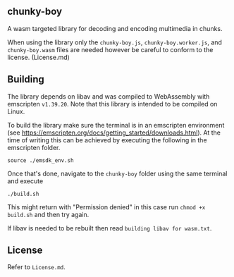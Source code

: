 ## chunky-boy

A wasm targeted library for decoding and encoding multimedia in chunks.


When using the library only the `chunky-boy.js`, `chunky-boy.worker.js`, and `chunky-boy.wasm` files are needed however be careful to conform to the license. (License.md)

## Building

The library depends on libav and was compiled to WebAssembly with emscripten `v1.39.20`. Note that this library is intended to be compiled on Linux.

To build the library make sure the terminal is in an emscripten environment (see https://emscripten.org/docs/getting_started/downloads.html). At the time of writing this can be achieved by executing the following in the emscripten folder.
```
source ./emsdk_env.sh
```
Once that's done, navigate to the `chunky-boy` folder using the same terminal and execute
```
./build.sh
```
This might return with "Permission denied" in this case run `chmod +x build.sh` and then try again.

If libav is needed to be rebuilt then read `building libav for wasm.txt`.

## License

Refer to `License.md`.

